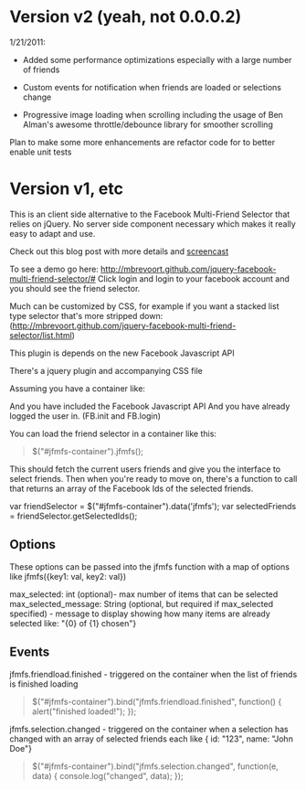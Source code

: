 # Version v2 (yeah, not 0.0.0.2)  
1/21/2011:

* Added some performance optimizations especially with a large number of friends

* Custom events for notification when friends are loaded or selections change

* Progressive image loading when scrolling including the usage of Ben Alman's awesome throttle/debounce library for smoother scrolling

Plan to make some more enhancements are refactor code for to better enable unit tests

# Version v1, etc

This is an client side alternative to the Facebook Multi-Friend Selector that 
relies on jQuery. No server side component necessary which makes it really
easy to adapt and use. 

Check out this blog post with more details and [screencast](http://bit.ly/cHDkzm)

To see a demo go here:
http://mbrevoort.github.com/jquery-facebook-multi-friend-selector/#
Click login and login to your facebook account and you should see the friend selector.

Much can be customized by CSS, for example if you want a stacked list type selector that's more stripped down:
(http://mbrevoort.github.com/jquery-facebook-multi-friend-selector/list.html)

This plugin is depends on the new Facebook Javascript API
> <script src="http://connect.facebook.net/en_US/all.js"></script>

There's a jquery plugin and accompanying CSS file

Assuming you have a container like:
> <div id="jfmfs-container"></div>

And you have included the Facebook Javascript API
And you have already logged the user in. (FB.init and FB.login)

You can load the friend selector in a container like this:
> $("#jfmfs-container").jfmfs();

This should fetch the current users friends and give you the interface to select friends. Then when you're ready to move on, there's a function to call that returns an array of the Facebook Ids of the selected friends. 

var friendSelector  = $("#jfmfs-container").data('jfmfs');
var selectedFriends = friendSelector.getSelectedIds();

Options
-------
These options can be passed into the jfmfs function with a map of options like jfmfs({key1: val, key2: val})

max_selected: int (optional)- max number of items that can be selected
max_selected_message: String (optional, but required if max_selected specified) - message to display showing how many items are already selected like: "{0} of {1} chosen"}

Events
------
jfmfs.friendload.finished - triggered on the container when the list of friends is finished loading

> $("#jfmfs-container").bind("jfmfs.friendload.finished", function() { 
>     alert("finished loaded!"); 
> });

jfmfs.selection.changed - triggered on the container when a selection has changed with an array of selected friends each like { id: "123", name: "John Doe"}

> $("#jfmfs-container").bind("jfmfs.selection.changed", function(e, data) { 
>     console.log("changed", data);
> });                     

